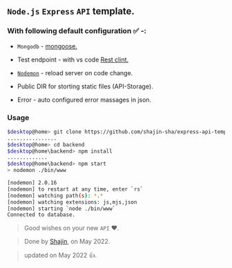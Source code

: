 ## `Node.js` `Express` `API` template.

### With following default configuration ✅ -:
- `Mongodb` - [mongoose.](https://www.npmjs.com/package/mongoose)
- Test endpoint - with vs code [Rest clint.](https://marketplace.visualstudio.com/items?itemName=humao.rest-client)
- [`Nodemon`](https://www.npmjs.com/package/nodemon) - reload server on code change.

- Public DIR for storting static files (API-Storage).

- Error - auto configured error massages in json.


### Usage
 ```bash
 $desktop@home> git clone https://github.com/shajin-sha/express-api-template.git
 ................
 $desktop@home> cd backend
 $desktop@home\backend> npm install
 .............
 $desktop@home\backend> npm start
 > nodemon ./bin/www

[nodemon] 2.0.16
[nodemon] to restart at any time, enter `rs`
[nodemon] watching path(s): *.*
[nodemon] watching extensions: js,mjs,json
[nodemon] starting `node ./bin/www`
Connected to database.


 ```
 
> Good wishes on your new `API` ❤.

> Done by [Shajin](https://www.shajin.me), on May 2022.

> updated on May 2022 👍.